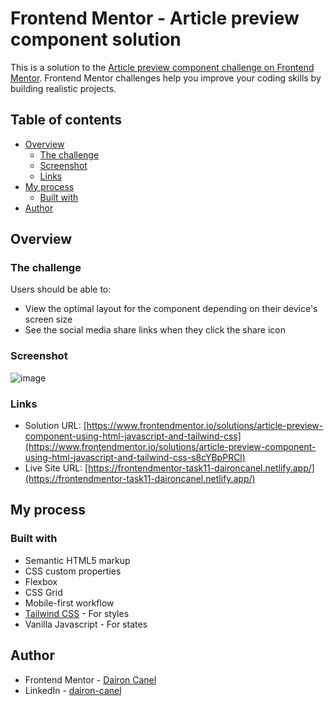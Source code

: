 # Frontend Mentor - Article preview component solution

This is a solution to the [Article preview component challenge on Frontend Mentor](https://www.frontendmentor.io/challenges/article-preview-component-dYBN_pYFT). Frontend Mentor challenges help you improve your coding skills by building realistic projects. 

## Table of contents

- [Overview](#overview)
  - [The challenge](#the-challenge)
  - [Screenshot](#screenshot)
  - [Links](#links)
- [My process](#my-process)
  - [Built with](#built-with)
- [Author](#author)

## Overview

### The challenge

Users should be able to:

- View the optimal layout for the component depending on their device's screen size
- See the social media share links when they click the share icon

### Screenshot

![image](https://user-images.githubusercontent.com/98697567/204841910-4d0a9c7d-a0cf-49a8-85f7-76cc932d6336.png)

### Links

- Solution URL: [https://www.frontendmentor.io/solutions/article-preview-component-using-html-javascript-and-tailwind-css](https://www.frontendmentor.io/solutions/article-preview-component-using-html-javascript-and-tailwind-css-s8cYBpPRCl)
- Live Site URL: [https://frontendmentor-task11-daironcanel.netlify.app/](https://frontendmentor-task11-daironcanel.netlify.app/)

## My process

### Built with

- Semantic HTML5 markup
- CSS custom properties
- Flexbox
- CSS Grid
- Mobile-first workflow
- [Tailwind CSS](https://tailwindcss.com/) - For styles
- Vanilla Javascript - For states

## Author

- Frontend Mentor - [Dairon Canel](https://www.frontendmentor.io/profile/RyuzakCoder)
- LinkedIn - [dairon-canel](https://www.linkedin.com/in/dairon-canel/)

